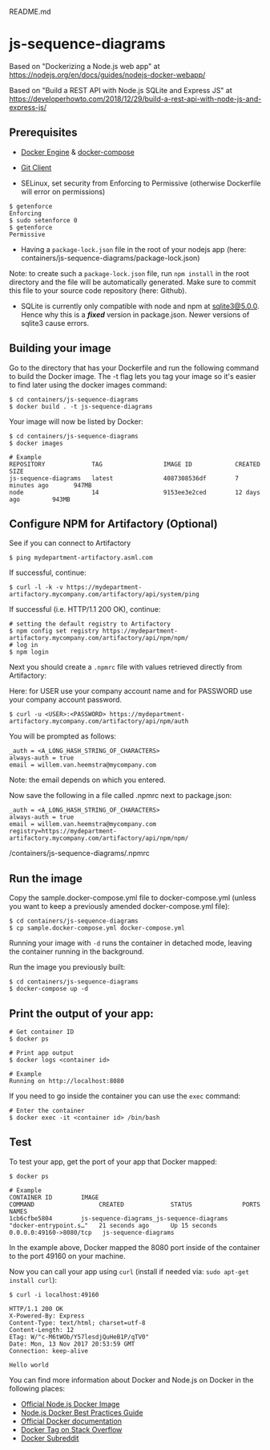 README.md

# js-sequence-diagrams

Based on "Dockerizing a Node.js web app" at https://nodejs.org/en/docs/guides/nodejs-docker-webapp/

Based on "Build a REST API with Node.js SQLite and Express JS" at https://developerhowto.com/2018/12/29/build-a-rest-api-with-node-js-and-express-js/

## Prerequisites

- [Docker Engine](https://github.com/vanHeemstraSystems/docker-quick-start-headstart) & [docker-compose](https://github.com/vanHeemstraSystems/docker-compose-quick-start-headstart)
- [Git Client](https://github.com/vanHeemstraSystems/how-to-install-git-on-centos-7)

- SELinux, set security from Enforcing to Permissive (otherwise Dockerfile will error on permissions)
```
$ getenforce
Enforcing
$ sudo setenforce 0
$ getenforce
Permissive
```
- Having a ```package-lock.json``` file in the root of your nodejs app (here: containers/js-sequence-diagrams/package-lock.json)

Note: to create such a ```package-lock.json``` file, run ```npm install``` in the root directory and the file will be automatically generated. Make sure to commit this file to your source code repository (here: Github).

- SQLite is currently only compatible with node and npm at sqlite3@5.0.0. Hence why this is a ***fixed*** version in package.json. Newer versions of sqlite3 cause errors.

## Building your image

Go to the directory that has your Dockerfile and run the following command to build the Docker image. The -t flag lets you tag your image so it's easier to find later using the docker images command:

```
$ cd containers/js-sequence-diagrams
$ docker build . -t js-sequence-diagrams
```

Your image will now be listed by Docker:

```
$ cd containers/js-sequence-diagrams
$ docker images

# Example
REPOSITORY             TAG                 IMAGE ID            CREATED             SIZE
js-sequence-diagrams   latest              4087308536df        7 minutes ago       947MB
node                   14                  9153ee3e2ced        12 days ago         943MB
```

## Configure NPM for Artifactory (Optional)

See if you can connect to Artifactory

```
$ ping mydepartment-artifactory.asml.com
```

If successful, continue:

```
$ curl -l -k -v https://mydepartment-artifactory.mycompany.com/artifactory/api/system/ping
```

If successful (i.e. HTTP/1.1 200 OK), continue:

```
# setting the default registry to Artifactory
$ npm config set registry https://mydepartment-artifactory.mycompany.com/artifactory/api/npm/npm/
# log in
$ npm login
```

Next you should create a ```.npmrc``` file with values retrieved directly from Artifactory:

Here: for USER use your company account name and for PASSWORD use your company account password.

```
$ curl -u <USER>:<PASSWORD> https://mydepartment-artifactory.mycompany.com/artifactory/api/npm/auth
```

You will be prompted as follows:

```
_auth = <A_LONG_HASH_STRING_OF_CHARACTERS>
always-auth = true
email = willem.van.heemstra@mycompany.com
```

Note: the email depends on which <USER> you entered.

Now save the following in a file called .npmrc next to package.json:

```
_auth = <A_LONG_HASH_STRING_OF_CHARACTERS>
always-auth = true
email = willem.van.heemstra@mycompany.com
registry=https://mydepartment-artifactory.mycompany.com/artifactory/api/npm/npm/
```
/containers/js-sequence-diagrams/.npmrc

## Run the image

Copy the sample.docker-compose.yml file to docker-compose.yml (unless you want to keep a previously amended docker-compose.yml file):

```
$ cd containers/js-sequence-diagrams
$ cp sample.docker-compose.yml docker-compose.yml
```

Running your image with ```-d``` runs the container in detached mode, leaving the container running in the background.

Run the image you previously built:

```
$ cd containers/js-sequence-diagrams
$ docker-compose up -d
```

## Print the output of your app:

```
# Get container ID
$ docker ps

# Print app output
$ docker logs <container id>

# Example
Running on http://localhost:8080
```

If you need to go inside the container you can use the ```exec``` command:

```
# Enter the container
$ docker exec -it <container id> /bin/bash
```

## Test

To test your app, get the port of your app that Docker mapped:

```
$ docker ps

# Example
CONTAINER ID        IMAGE                                       COMMAND                  CREATED             STATUS              PORTS                     NAMES
1cb6cfbe5804        js-sequence-diagrams_js-sequence-diagrams   "docker-entrypoint.s…"   21 seconds ago      Up 15 seconds       0.0.0.0:49160->8080/tcp   js-sequence-diagrams
```

In the example above, Docker mapped the 8080 port inside of the container to the port 49160 on your machine.

Now you can call your app using ```curl``` (install if needed via: ```sudo apt-get install curl```):

```
$ curl -i localhost:49160

HTTP/1.1 200 OK
X-Powered-By: Express
Content-Type: text/html; charset=utf-8
Content-Length: 12
ETag: W/"c-M6tWOb/Y57lesdjQuHeB1P/qTV0"
Date: Mon, 13 Nov 2017 20:53:59 GMT
Connection: keep-alive

Hello world
```

You can find more information about Docker and Node.js on Docker in the following places:

- [Official Node.js Docker Image](https://hub.docker.com/_/node/)
- [Node.js Docker Best Practices Guide](https://github.com/nodejs/docker-node/blob/master/docs/BestPractices.md)
- [Official Docker documentation](https://docs.docker.com/get-started/nodejs/build-images/)
- [Docker Tag on Stack Overflow](https://stackoverflow.com/questions/tagged/docker)
- [Docker Subreddit](https://reddit.com/r/docker)

